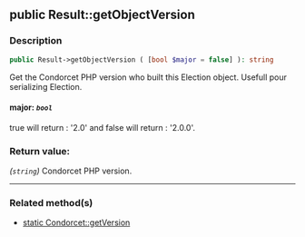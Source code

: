 ## public Result::getObjectVersion

### Description    

```php
public Result->getObjectVersion ( [bool $major = false] ): string
```

Get the Condorcet PHP version who built this Election object. Usefull pour serializing Election.
    

#### **major:** *```bool```*   
true will return : '2.0' and false will return : '2.0.0'.    


### Return value:   

*(```string```)* Condorcet PHP version.


---------------------------------------

### Related method(s)      

* [static Condorcet::getVersion](/Docs/ApiReferences/Condorcet%20Class/public%20static%20Condorcet--getVersion.md)    
